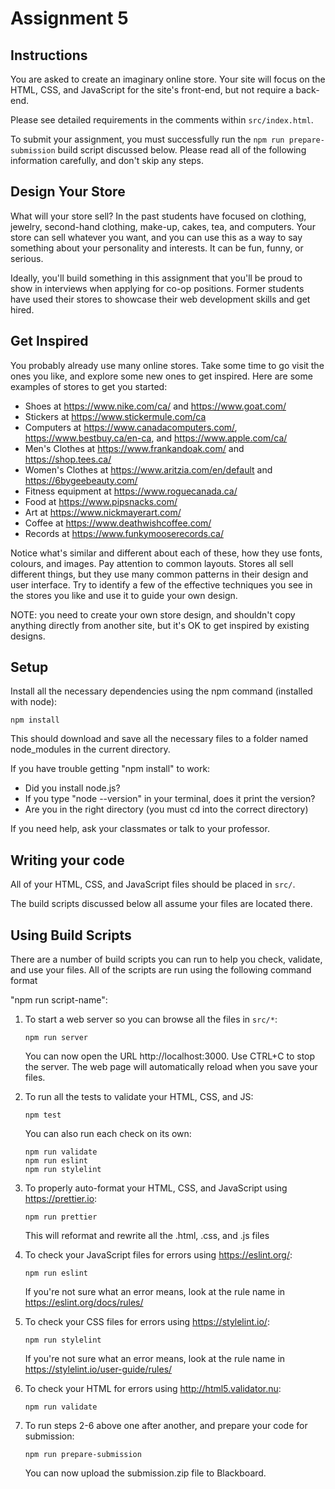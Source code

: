 # Assignment 5

## Instructions

You are asked to create an imaginary online store. Your site will focus on the
HTML, CSS, and JavaScript for the site's front-end, but not require a back-end.

Please see detailed requirements in the comments within `src/index.html`.

To submit your assignment, you must successfully run the `npm run prepare-submission`
build script discussed below. Please read all of the following information
carefully, and don't skip any steps.

## Design Your Store

What will your store sell? In the past students have focused on clothing, jewelry,
second-hand clothing, make-up, cakes, tea, and computers. Your store can sell
whatever you want, and you can use this as a way to say something about your
personality and interests. It can be fun, funny, or serious.

Ideally, you'll build something in this assignment that you'll be proud to show
in interviews when applying for co-op positions. Former students have used their
stores to showcase their web development skills and get hired.

## Get Inspired

You probably already use many online stores. Take some time to go visit the ones you
like, and explore some new ones to get inspired. Here are some examples of
stores to get you started:

- Shoes at https://www.nike.com/ca/ and https://www.goat.com/
- Stickers at https://www.stickermule.com/ca
- Computers at https://www.canadacomputers.com/, https://www.bestbuy.ca/en-ca,
  and https://www.apple.com/ca/
- Men's Clothes at https://www.frankandoak.com/ and https://shop.tees.ca/
- Women's Clothes at https://www.aritzia.com/en/default and https://6bygeebeauty.com/
- Fitness equipment at https://www.roguecanada.ca/
- Food at https://www.pipsnacks.com/
- Art at https://www.nickmayerart.com/
- Coffee at https://www.deathwishcoffee.com/
- Records at https://www.funkymooserecords.ca/

Notice what's similar and different about each of these, how they use fonts,
colours, and images. Pay attention to common layouts. Stores all sell different
things, but they use many common patterns in their design and user interface.
Try to identify a few of the effective techniques you see in the stores you like
and use it to guide your own design.

NOTE: you need to create your own store design, and shouldn't copy anything directly
from another site, but it's OK to get inspired by existing designs.

## Setup

Install all the necessary dependencies using the npm command (installed with node):

```
npm install
```

This should download and save all the necessary files to a folder named
node_modules in the current directory.

If you have trouble getting "npm install" to work:

- Did you install node.js?
- If you type "node --version" in your terminal, does it print the version?
- Are you in the right directory (you must cd into the correct directory)

If you need help, ask your classmates or talk to your professor.

## Writing your code

All of your HTML, CSS, and JavaScript files should be placed in `src/`.

The build scripts discussed below all assume your files are located there.

## Using Build Scripts

There are a number of build scripts you can run to help you check, validate, and
use your files. All of the scripts are run using the following command format

"npm run script-name":

1. To start a web server so you can browse all the files in `src/*`:

   ```
   npm run server
   ```

   You can now open the URL http://localhost:3000. Use CTRL+C to stop the server.
   The web page will automatically reload when you save your files.

2. To run all the tests to validate your HTML, CSS, and JS:

   ```
   npm test
   ```

   You can also run each check on its own:

   ```
   npm run validate
   npm run eslint
   npm run stylelint
   ```

3. To properly auto-format your HTML, CSS, and JavaScript using https://prettier.io:

   ```
   npm run prettier
   ```

   This will reformat and rewrite all the .html, .css, and .js files

4. To check your JavaScript files for errors using https://eslint.org/:

   ```
   npm run eslint
   ```

   If you're not sure what an error means, look at the rule name in
   https://eslint.org/docs/rules/

5. To check your CSS files for errors using https://stylelint.io/:

   ```
   npm run stylelint
   ```

   If you're not sure what an error means, look at the rule name in
   https://stylelint.io/user-guide/rules/

6. To check your HTML for errors using http://html5.validator.nu:

   ```
   npm run validate
   ```

7. To run steps 2-6 above one after another, and prepare your code for submission:

   ```
   npm run prepare-submission
   ```

   You can now upload the submission.zip file to Blackboard.

    <!--
      Introduction
      ------------
   
      You are asked to create an online store in HTML, CSS, and JavaScript.
      Please implement a store with all of the following requirements.
   
      You may remove this comment and place all your HTML in this file.
   
      Requirements:
   
      1. Use a JavaScript or JSON file to describe your store's items, and each
      item's details.  For example, the price, title, description, image URL, etc.
      should all be properties on an Object, and these Objects should all be stored
      in one or more Arrays, for example:
   
      [
        {
          name: 'Name of product',
          description: 'Full desc of this item...'
          price: 100,                        // NOTE: prices are often done in whole cents and then formatted to dollars/cents
          category: 'category1',             // category of this item
          imageUrl: 'images/item-1234.jpg',  // relative URL to image of this item
        },
        ...
      ]
   
      2. Use JavaScript and DOM programming to build the items in your store (see
      details below on requirements).  Instead of hard-coding everything in HTML,
      write functions to generate the cards for each item programmatically (similar
      to how you built the countries table UI in the previous assignment).
   
      3. Include a header across the top with your store's name, a logo,
      and use a different background colour, web font, etc. Your header should
      include info about what the store is, what it sells, etc.  Use some images
      to try and draw the user in. NOTE: place all your site's images in the
      `src/images/` directory.
   
      4. Below the header, a multi-column layout of items you can purchase in the
      store.  You must have at least 10 items in your store, and at least 2
      categories of items. For example, if you are selling clothing, you might
      have categories for Men, Women, and Children, and each category would have
      its own set of items.  Each item should include:
      
        - a picture of the item
        - the item's name or title
        - a complete description of the item
        - a category (i.e., each item must belong to one or more categories)
        - a price, formatted in Canadian Dollars (i.e., en-CA)
      
      Each item should be its own "card" (i.e., some kind of box around each item
      separating one from the next, with suitable whitespace between).  The HTML
      for these cards should be generated from your JavaScript or JSON data (see 1.
      and 2. above).
   
      5. A category menu or "sidebar" (left, right, or top depending on your design)
      showing the different categories of items in your store.  If a
      user clicks on one of the categories, use CSS and JavaScript to hide all
      other items in the store (i.e., only show items for the chosen category).
      Make sure you include a way to return to seeing all categories, and make it
      obvious to the user that they are only seeing a partial list of items when
      you filter by category (i.e., use CSS and HTML to change things somehow).
   
      6. Below the store items, a footer with the name of the store, any relevant
      links you need to give users.  Include links and icons to any social media
      for your store (Facebook, Twitter, etc). NOTE: you don't have to create such
      accounts, but you can provide links to imaginary accounts.
   
      7. Use at least two different Web Fonts for your store.  The titles should
      be different from any regular text.  Use a free font service like
      https://fonts.google.com/ or any other that you choose.  You can also
      experiment with different font sizes and colours to draw attention toward
      or away from various parts of your design.
   
      8. Pick a colour theme using a tool like https://colorhunt.co/ with at least
      3 colours (primary, secondary, accent), and use them throughout your site
      for backgrounds, borders, fonts. Your store page needs to look attractive
      and marks will be given for good a good looking site.  No one will buy from
      a store that looks like its owners aren't professional or don't care about
      details.  Also make sure that the colour contrast in your site is suitable
      for everyone to read.
   
      9. Use modern CSS to help you achieve your layout.  For example, Flexbox
      and CSS Grid can help you create professional looking layouts.  Here
      are some guides to get you started:
   
       - https://developer.mozilla.org/en-US/docs/Web/CSS/CSS_Flexible_Box_Layout/Basic_Concepts_of_Flexbox
       - https://developer.mozilla.org/en-US/docs/Web/CSS/CSS_Grid_Layout/Basic_Concepts_of_Grid_Layout
       
      You are also welcome to use existing CSS libraries to help you with your layout,
      but you must also include your own styles (i.e., you can't use a library
      for everything in your design).
   
      10. Make sure you don't use copyrighted materials from other sites.  If you use
      icons, fonts, images, etc., make sure you are legally permitted to reuse them,
      and include references to indicate where you got them. Some resources to consider:
   
        - https://unsplash.com/ for images
        - https://fontawesome.com/ for icons
        - https://gallery.manypixels.co/ or https://undraw.co/illustrations for illustrations (SVG)
   
      11. Make sure you reduce the download size of images you include in your
      store.  Your images shouldn't be larger than 1M in size.  Users don't want to
      download 10s or 100s of megabytes of data, especially on mobile.  You can use an
      online tool like https://squoosh.app/ to help you reduce images.  You will
      lose marks if your images aren't optimized for the web.
   
      12. Make sure you have no JavaScript or other errors in your Dev Tools Console.
      Run your site, and test all aspects of it with the Console open, and fix
      any issues you encounter.
   
      13. Make sure your code is properly indented and commented, and that you've used
      good naming practices for variables, functions, ids, classes, etc.
   
      14. Have fun!  Build something you'd be proud to show future employers in
      interviews.  Take the time to properly design and implement a beautiful and
      functional storefront.  Maybe it will inspire you to start your own online business?
    -->

